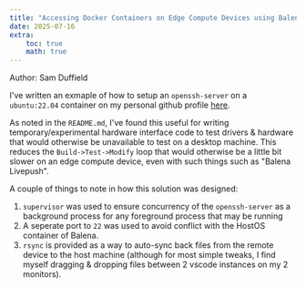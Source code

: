 ```yaml
---
title: "Accessing Docker Containers on Edge Compute Devices using Balena"
date: 2025-07-16
extra:
    toc: true
    math: true
---
```

Author: Sam Duffield

I've written an exmaple of how to setup an `openssh-server` on a `ubuntu:22.04` container on my personal github profile [here](https://github.com/samuel-duffield1/vscode-remote-dev-balena).

As noted in the `README.md`, I've found this useful for writing temporary/experimental hardware interface code to test drivers & hardware that would otherwise be unavailable to test on a desktop machine. This reduces the `Build->Test->Modify` loop that would otherwise be a little bit slower on an edge compute device, even with such things such as "Balena Livepush".

A couple of things to note in how this solution was designed:
1. `supervisor` was used to ensure concurrency of the `openssh-server` as a background process for any foreground process that may be running
2. A seperate port to `22` was used to avoid conflict with the HostOS container of Balena.
3. `rsync` is provided as a way to auto-sync back files from the remote device to the host machine (although for most simple tweaks, I find myself dragging & dropping files between 2 vscode instances on my 2 monitors).